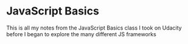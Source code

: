 # JavaScript Basics

This is all my notes from the JavaScript Basics class I took on Udacity before I began to explore the many different JS frameworks
